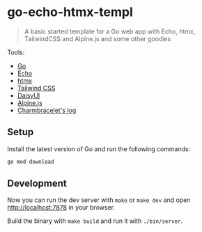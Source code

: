 # go-echo-htmx-templ

> A basic started template for a Go web app with Echo, htmx, TailwindCSS and Alpine.js and some other goodies

Tools:

- [Go](https://golang.org/)
- [Echo](https://echo.labstack.com/)
- [htmx](https://htmx.org/)
- [Tailwind CSS](https://tailwindcss.com/)
- [DaisyUI](https://daisyui.com/)
- [Alpine.js](https://alpinejs.dev/)
- [Charmbracelet's log](https://charm.sh/)

## Setup

Install the latest version of Go and run the following commands:

```bash
go mod download
```

## Development

Now you can run the dev server with `make` or `make dev` and open <http://localhost:7878> in your browser.

Build the binary with `make build` and run it with `./bin/server`.
